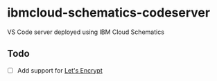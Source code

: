 # ibmcloud-schematics-codeserver
VS Code server deployed using IBM Cloud Schematics

## Todo
 - [ ] Add support for [Let's Encrypt](https://github.com/cdr/code-server/blob/master/doc/guide.md#lets-encrypt)